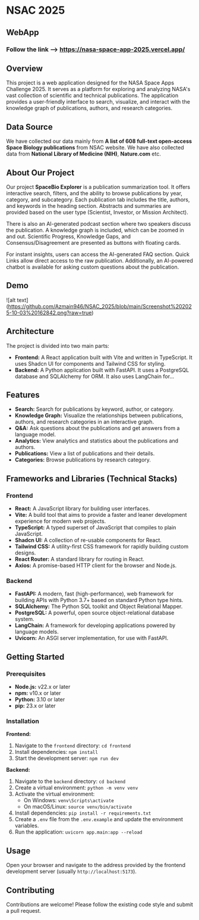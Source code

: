 # NSAC 2025

## WebApp

### Follow the link --> https://nasa-space-app-2025.vercel.app/

## Overview

This project is a web application designed for the NASA Space Apps Challenge 2025. It serves as a platform for exploring and analyzing NASA's vast collection of scientific and technical publications. The application provides a user-friendly interface to search, visualize, and interact with the knowledge graph of publications, authors, and research categories.

## Data Source

We have collected our data mainly from **A list of 608 full-text open-access Space Biology publications** from NSAC website. We have also collected data from **National Library of Medicine (NIH)**, **Nature.com** etc.

## About Our Project

Our project **SpaceBio Explorer** is a publication summarization tool. It offers interactive search, filters, and the ability to browse publications by year, category, and subcategory. Each publication tab includes the title, authors, and keywords in the heading section. Abstracts and summaries are provided based on the user type (Scientist, Investor, or Mission Architect).

There is also an AI-generated podcast section where two speakers discuss the publication. A knowledge graph is included, which can be zoomed in and out. Scientific Progress, Knowledge Gaps, and Consensus/Disagreement are presented as buttons with floating cards.

For instant insights, users can access the AI-generated FAQ section. Quick Links allow direct access to the raw publication. Additionally, an AI-powered chatbot is available for asking custom questions about the publication.

## Demo

![alt text] (https://github.com/Azmain946/NSAC_2025/blob/main/Screenshot%202025-10-03%20162842.png?raw=true)

## Architecture

The project is divided into two main parts:

-   **Frontend:** A React application built with Vite and written in TypeScript. It uses Shadcn UI for components and Tailwind CSS for styling.
-   **Backend:** A Python application built with FastAPI. It uses a PostgreSQL database and SQLAlchemy for ORM. It also uses LangChain for...

## Features

-   **Search:** Search for publications by keyword, author, or category.
-   **Knowledge Graph:** Visualize the relationships between publications, authors, and research categories in an interactive graph.
-   **Q&A:** Ask questions about the publications and get answers from a language model.
-   **Analytics:** View analytics and statistics about the publications and authors.
-   **Publications:** View a list of publications and their details.
-   **Categories:** Browse publications by research category.

## Frameworks and Libraries (Technical Stacks)

### Frontend

-   **React:** A JavaScript library for building user interfaces.
-   **Vite:** A build tool that aims to provide a faster and leaner development experience for modern web projects.
-   **TypeScript:** A typed superset of JavaScript that compiles to plain JavaScript.
-   **Shadcn UI:** A collection of re-usable components for React.
-   **Tailwind CSS:** A utility-first CSS framework for rapidly building custom designs.
-   **React Router:** A standard library for routing in React.
-   **Axios:** A promise-based HTTP client for the browser and Node.js.

### Backend

-   **FastAPI:** A modern, fast (high-performance), web framework for building APIs with Python 3.7+ based on standard Python type hints.
-   **SQLAlchemy:** The Python SQL toolkit and Object Relational Mapper.
-   **PostgreSQL:** A powerful, open source object-relational database system.
-   **LangChain:** A framework for developing applications powered by language models.
-   **Uvicorn:** An ASGI server implementation, for use with FastAPI.

## Getting Started

### Prerequisites

-   **Node.js:** v22.x or later
-   **npm:** v10.x or later
-   **Python:** 3.10 or later
-   **pip:** 23.x or later

### Installation

**Frontend:**

1.  Navigate to the `frontend` directory: `cd frontend`
2.  Install dependencies: `npm install`
3.  Start the development server: `npm run dev`

**Backend:**

1.  Navigate to the `backend` directory: `cd backend`
2.  Create a virtual environment: `python -m venv venv`
3.  Activate the virtual environment:
    -   On Windows: `venv\Scripts\activate`
    -   On macOS/Linux: `source venv/bin/activate`
4.  Install dependencies: `pip install -r requirements.txt`
5.  Create a `.env` file from the `.env.example` and update the environment variables.
6.  Run the application: `uvicorn app.main:app --reload`

## Usage

Open your browser and navigate to the address provided by the frontend development server (usually `http://localhost:5173`).

## Contributing

Contributions are welcome! Please follow the existing code style and submit a pull request.
